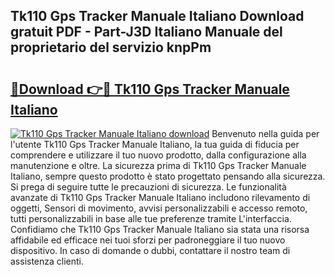 ## Tk110 Gps Tracker Manuale Italiano Download gratuit PDF - Part-J3D Italiano Manuale del proprietario del servizio knpPm

# <h2><a href="http://dfbjxwn.blite.top/?on=Tk110+Gps+Tracker+Manuale+Italiano">🔗Download 👉🔴 Tk110 Gps Tracker Manuale Italiano</a></h2>

[![Tk110 Gps Tracker Manuale Italiano download](https://i.imgur.com/lujVjoI.png)](http://dfbjxwn.blite.top/?on=Tk110+Gps+Tracker+Manuale+Italiano)
Benvenuto nella guida per l'utente Tk110 Gps Tracker Manuale Italiano, la tua guida di fiducia per comprendere e utilizzare il tuo nuovo prodotto, dalla configurazione alla manutenzione e oltre. La sicurezza prima di Tk110 Gps Tracker Manuale Italiano, sempre questo prodotto è stato progettato pensando alla sicurezza. Si prega di seguire tutte le precauzioni di sicurezza. Le funzionalità avanzate di Tk110 Gps Tracker Manuale Italiano includono rilevamento di oggetti, Sensori di movimento, avvisi personalizzabili e accesso remoto, tutti personalizzabili in base alle tue preferenze tramite L'interfaccia. Confidiamo che Tk110 Gps Tracker Manuale Italiano sia stata una risorsa affidabile ed efficace nei tuoi sforzi per padroneggiare il tuo nuovo dispositivo. In caso di domande o dubbi, contattare il nostro team di assistenza clienti.
